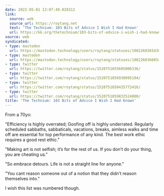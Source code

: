 ```yaml
---
date: 2022-05-01 13:07:49.028312
link:
  source: web
  source_url: https://roytang.net
  text: 'The Technium: 103 Bits of Advice I Wish I Had Known'
  url: https://kk.org/thetechnium/103-bits-of-advice-i-wish-i-had-known/
source: web
syndicated:
- type: mastodon
  url: https://mastodon.technology/users/roytang/statuses/108226836543088412
- type: mastodon
  url: https://mastodon.technology/users/roytang/statuses/108226836605444563
- type: twitter
  url: https://twitter.com/roytang/status/1520751855605006336/
- type: twitter
  url: https://twitter.com/roytang/status/1520751856930095104/
- type: twitter
  url: https://twitter.com/roytang/status/1520751858435772416/
- type: twitter
  url: https://twitter.com/roytang/status/1520751859832524800/
title: 'The Technium: 103 Bits of Advice I Wish I Had Known'
---
```


From a 70yo:
<!--sep-->
"Efficiency is highly overrated; Goofing off is highly underrated. Regularly scheduled sabbaths, sabbaticals, vacations, breaks, aimless walks and time off are essential for top performance of any kind. The best work ethic requires a good rest ethic."
<!--sep-->
"Making art is not selfish; it’s for the rest of us. If you don’t do your thing, you are cheating us."

"So embrace detours. Life is not a straight line for anyone."

"You cant reason someone out of a notion that they didn’t reason themselves into."
<!--sep-->
I wish this list was numbered though.